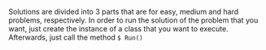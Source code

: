 Solutions are divided into 3 parts that are for easy, medium and hard problems, respectively. 
In order to run the solution of the problem that you want, just create the instance of a class that you want to execute.
Afterwards, just call the method `$ Run()`
